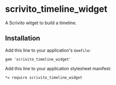 scrivito_timeline_widget
=====================

A Scrivito witget to build a timeline.

## Installation

Add this line to your application's `Gemfile`:

    gem 'scrivito_timeline_widget'

Add this line to your application stylesheet manifest:

    *= require scrivito_timeline_widget
